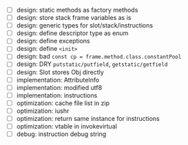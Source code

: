 - [ ] design: static methods as factory methods
- [ ] design: store stack frame variables as is
- [ ] design: generic types for slot/stack/instructions
- [ ] design: define descriptor type as enum
- [ ] design: define exceptions
- [ ] design: define `<init>`
- [ ] design: bad `const cp = frame.method.class.constantPool`
- [ ] design: DRY `putstatic/putfield`, `getstatic/getfield`
- [ ] design: Slot stores Obj directly
- [ ] implementation: AttributeInfo
- [ ] implementation: modified utf8
- [ ] implementation: instructions
- [ ] optimization: cache file list in zip
- [ ] optimization: iushr
- [ ] optimization: return same instance for instructions
- [ ] optimization: vtable in invokevirtual
- [ ] debug: instruction debug string
